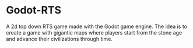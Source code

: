 # Godot-RTS
A 2d top down RTS game made with the Godot game engine. The idea is to create a game with gigantic maps where players start from the stone age and advance their civilizations through time. 

